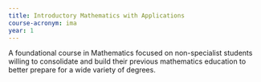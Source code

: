 ```yaml
---
title: Introductory Mathematics with Applications
course-acronym: ima
year: 1
---
```


A foundational course in Mathematics focused on non-specialist students willing to consolidate and build their previous mathematics education to better prepare for a wide variety of degrees.